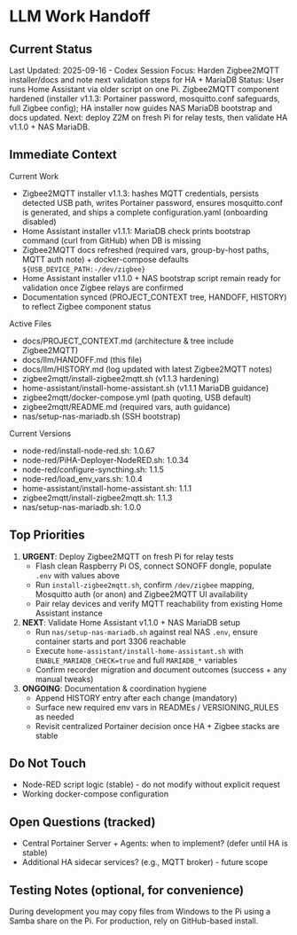 # LLM Work Handoff

## Current Status

Last Updated: 2025-09-16 - Codex
Session Focus: Harden Zigbee2MQTT installer/docs and note next validation steps for HA + MariaDB
Status: User runs Home Assistant via older script on one Pi. Zigbee2MQTT component hardened (installer v1.1.3: Portainer password, mosquitto.conf safeguards, full Zigbee config); HA installer now guides NAS MariaDB bootstrap and docs updated. Next: deploy Z2M on fresh Pi for relay tests, then validate HA v1.1.0 + NAS MariaDB.

## Immediate Context

Current Work
- Zigbee2MQTT installer v1.1.3: hashes MQTT credentials, persists detected USB path, writes Portainer password, ensures mosquitto.conf is generated, and ships a complete configuration.yaml (onboarding disabled)
- Home Assistant installer v1.1.1: MariaDB check prints bootstrap command (curl from GitHub) when DB is missing
- Zigbee2MQTT docs refreshed (required vars, group-by-host paths, MQTT auth note) + docker-compose defaults `${USB_DEVICE_PATH:-/dev/zigbee}`
- Home Assistant installer v1.1.0 + NAS bootstrap script remain ready for validation once Zigbee relays are confirmed
- Documentation synced (PROJECT_CONTEXT tree, HANDOFF, HISTORY) to reflect Zigbee component status

Active Files
- docs/PROJECT_CONTEXT.md (architecture & tree include Zigbee2MQTT)
- docs/llm/HANDOFF.md (this file)
- docs/llm/HISTORY.md (log updated with latest Zigbee2MQTT notes)
- zigbee2mqtt/install-zigbee2mqtt.sh (v1.1.3 hardening)
- home-assistant/install-home-assistant.sh (v1.1.1 MariaDB guidance)
- zigbee2mqtt/docker-compose.yml (path quoting, USB default)
- zigbee2mqtt/README.md (required vars, auth guidance)
- nas/setup-nas-mariadb.sh (SSH bootstrap)

Current Versions
- node-red/install-node-red.sh: 1.0.67
- node-red/PiHA-Deployer-NodeRED.sh: 1.0.34
- node-red/configure-syncthing.sh: 1.1.5
- node-red/load_env_vars.sh: 1.0.4
- home-assistant/install-home-assistant.sh: 1.1.1
- zigbee2mqtt/install-zigbee2mqtt.sh: 1.1.3
- nas/setup-nas-mariadb.sh: 1.0.0

## Top Priorities

1) **URGENT**: Deploy Zigbee2MQTT on fresh Pi for relay tests
   - Flash clean Raspberry Pi OS, connect SONOFF dongle, populate `.env` with values above
   - Run `install-zigbee2mqtt.sh`, confirm `/dev/zigbee` mapping, Mosquitto auth (or anon) and Zigbee2MQTT UI availability
   - Pair relay devices and verify MQTT reachability from existing Home Assistant instance
2) **NEXT**: Validate Home Assistant v1.1.0 + NAS MariaDB setup
   - Run `nas/setup-nas-mariadb.sh` against real NAS `.env`, ensure container starts and port 3306 reachable
   - Execute `home-assistant/install-home-assistant.sh` with `ENABLE_MARIADB_CHECK=true` and full `MARIADB_*` variables
   - Confirm recorder migration and document outcomes (success + any manual tweaks)
3) **ONGOING**: Documentation & coordination hygiene
   - Append HISTORY entry after each change (mandatory)
   - Surface new required env vars in READMEs / VERSIONING_RULES as needed
   - Revisit centralized Portainer decision once HA + Zigbee stacks are stable

## Do Not Touch

- Node-RED script logic (stable) - do not modify without explicit request
- Working docker-compose configuration

## Open Questions (tracked)

- Central Portainer Server + Agents: when to implement? (defer until HA is stable)
- Additional HA sidecar services? (e.g., MQTT broker) - future scope

## Testing Notes (optional, for convenience)

During development you may copy files from Windows to the Pi using a Samba share on the Pi. For production, rely on GitHub-based install.



